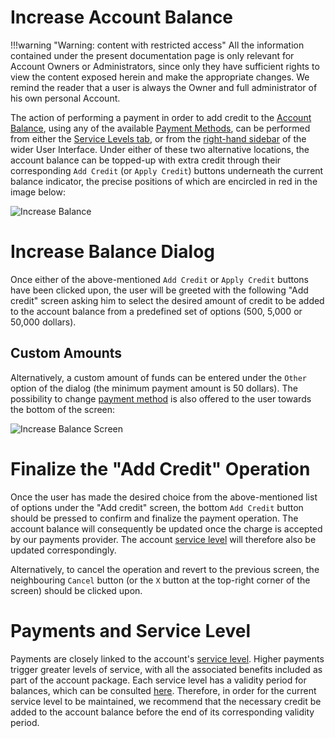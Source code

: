 # Increase Account Balance

!!!warning "Warning: content with restricted access"
    All the information contained under the present documentation page is only relevant for Account Owners or Administrators, since only they have sufficient rights to view the content exposed herein and make the appropriate changes. We remind the reader that a user is always the Owner and full administrator of his own personal Account.

The action of performing a payment in order to add credit to the [Account Balance](../balance.md), using any of the available [Payment Methods](payment-methods.md), can be performed from either the [Service Levels tab](../ui/service-level.md), or from the [right-hand sidebar](//ui/right-sidebar.md) of the wider User Interface. Under either of these two alternative locations, the account balance can be topped-up with extra credit through their corresponding `Add Credit` (or `Apply Credit`) buttons underneath the current balance indicator, the precise positions of which are encircled in red in the image below:

![Increase Balance](/images/increase-balance.png "Increase Balance")


# Increase Balance Dialog

Once either of the above-mentioned `Add Credit` or `Apply Credit` buttons have been clicked upon, the user will be greeted with the following "Add credit" screen asking him to select the desired amount of credit to be added to the account balance from a predefined set of options (500, 5,000 or 50,000 dollars). 

## Custom Amounts

Alternatively, a custom amount of funds can be entered under the `Other` option of the dialog (the minimum payment amount is 50 dollars). The possibility to change [payment method](payment-methods.md) is also offered to the user towards the bottom of the screen:

![Increase Balance Screen](/images/increase-balance-screen.png "Increase Balance Screen")

# Finalize the "Add Credit" Operation

Once the user has made the desired choice from the above-mentioned list of options under the "Add credit" screen, the bottom `Add Credit` button should be pressed to confirm and finalize the payment operation. The account balance will consequently be updated once the charge is accepted by our payments provider. The account [service level](/pricing/service-levels.md) will therefore also be updated correspondingly. 

Alternatively, to cancel the operation and revert to the previous screen, the neighbouring `Cancel` button (or the `X` button at the top-right corner of the screen) should be clicked upon. 

# Payments and Service Level

Payments are closely linked to the account's [service level](../service-levels.md). Higher payments trigger greater levels of service, with all the associated benefits included as part of the account package. Each service level has a validity period for balances, which can be consulted [here](/pricing/service-levels.md). Therefore, in order for the current service level to be maintained, we recommend that the necessary credit be added to the account balance before the end of its corresponding validity period.
